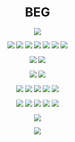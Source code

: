 <h1 align="center">BEG</h1>
<p align="center">
<img src="https://media.discordapp.net/attachments/488393479097942021/843207344133374032/beg.gif">


<p align="center">
<a href="https://discord.com/users/270612935544406027/" target"blank_"><img src="https://img.shields.io/badge/Discord-7289DA?style=for-the-badge&logo=discord&logoColor=white"></a>
<a href="https://twitch.tv/BegMDY" target"blank_"><img src="https://img.shields.io/badge/Twitch-9146FF?style=for-the-badge&logo=twitch&logoColor=white"></a>
<a href="https://youtube.com/channel/UCUCmhyW7kFPf80QHaoX-wVQ" target"blank_"><img src="https://img.shields.io/badge/YouTube-FF0000?style=for-the-badge&logo=youtube&logoColor=white"></a>
<a href="https://reddit.com/r/BegMDY/" target"blank_"><img src="https://img.shields.io/badge/Reddit-FF4500?style=for-the-badge&logo=reddit&logoColor=white"></a>
<a href="https://twitter.com/BegMDY/" target"blank_"><img src="https://img.shields.io/badge/Twitter-1DA1F2?style=for-the-badge&logo=twitter&logoColor=white"></a>
<a href="https://instagram.com/BegMDY/" target"blank_"><img src="https://img.shields.io/badge/Instagram-E4405F?style=for-the-badge&logo=instagram&logoColor=white"></a>
<a href="https://facebook.com/BegMDY/" target"blank_"><img src="https://img.shields.io/badge/Facebook-1877F2?style=for-the-badge&logo=facebook&logoColor=white"></a>
<p align="center">
<a href="https://github.com/BegMDY/" target"blank_"><img src="https://img.shields.io/badge/GitHub-100000?style=for-the-badge&logo=github&logoColor=white"></a>
<a href="https://stackoverflow.com/users/15936681/BegMDY/" target"blank_"><img src="https://img.shields.io/badge/Stack_Overflow-FE7A16?style=for-the-badge&logo=stack-overflow&logoColor=white"></a>
<p align="center">
<a href="https://github.com/BegMDY/" target"blank_"><img src="https://badges.aleen42.com/src/visual_studio_code.svg"></a>
<a href="https://github.com/BegMDY/" target"blank_"><img src="https://badges.aleen42.com/src/visual_studio.svg"></a>
<p align="center">
<a href="https://linkedin.com/in/BegMDY" target"blank_"><img src="https://img.shields.io/badge/LinkedIn-0077B5?style=for-the-badge&logo=linkedin&logoColor=white"></a>
<a href="https://steamcommunity.com/id/BegMDY/" target"blank_"><img src="https://img.shields.io/badge/Steam-000000?style=for-the-badge&logo=steam&logoColor=white"></a>
<a href="https://tiktok.com/@BegMDY" target"blank_"><img src="https://img.shields.io/badge/TikTok-000000?style=for-the-badge&logo=tiktok&logoColor=white"></a>
<a href="https://open.spotify.com/user/z49wynnrdx8at6thef3ecp9cm" target"blank_"><img src="https://img.shields.io/badge/Spotify-1ED760?&style=for-the-badge&logo=spotify&logoColor=white"></a>
<a href="https://soundcloud.com/BegMDY" target"blank_"><img src="https://img.shields.io/badge/SoundCloud-FF3300?style=for-the-badge&logo=soundcloud&logoColor=white"></a>
<p align="center">
<a href="https://www.behance.net/BegMDY/" target"blank_"><img src="https://aleen42.github.io/badges/src/behance.svg"></a>
<a href="https://www.behance.net/BegMDY/" target"blank_"><img src="https://aleen42.github.io/badges/src/photoshop.svg"></a>
<a href="https://www.behance.net/BegMDY/" target"blank_"><img src="https://aleen42.github.io/badges/src/illustrator.svg"></a>
<a href="https://www.behance.net/BegMDY/" target"blank_"><img src="https://aleen42.github.io/badges/src/after_effects.svg"></a>
<a href="https://www.behance.net/BegMDY/" target"blank_"><img src="https://aleen42.github.io/badges/src/premiere.svg"></a>
<p align="center">
<a href="https://youtube.com/watch?v=ee925OTFBCA" target"blank_"><img src="https://img.shields.io/badge/Windows_95-008080?style=for-the-badge&logo=windows-95&logoColor=white"></a>
<p align="center">
<a href="https://cdn.frankerfacez.com/emoticon/263379/4" target"blank_"><img src="http://ForTheBadge.com/images/badges/built-with-love.svg"></a>

